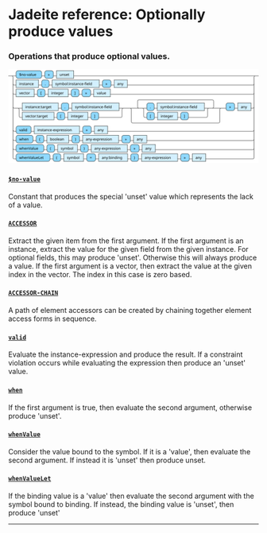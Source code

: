 <!---
  This markdown file was generated. Do not edit.
  -->

# Jadeite reference: Optionally produce values

### <a name="optional-out"></a>Operations that produce optional values.

!["optional-out"](./halite-bnf-diagrams/optional-out-j.svg)

#### [`$no-value`](jadeite-full-reference.md#_Dno-value)

Constant that produces the special 'unset' value which represents the lack of a value.

#### [`ACCESSOR`](jadeite-full-reference.md#ACCESSOR)

Extract the given item from the first argument. If the first argument is an instance, extract the value for the given field from the given instance. For optional fields, this may produce 'unset'. Otherwise this will always produce a value. If the first argument is a vector, then extract the value at the given index in the vector. The index in this case is zero based.

#### [`ACCESSOR-CHAIN`](jadeite-full-reference.md#ACCESSOR-CHAIN)

A path of element accessors can be created by chaining together element access forms in sequence.

#### [`valid`](jadeite-full-reference.md#valid)

Evaluate the instance-expression and produce the result. If a constraint violation occurs while evaluating the expression then produce an 'unset' value.

#### [`when`](jadeite-full-reference.md#when)

If the first argument is true, then evaluate the second argument, otherwise produce 'unset'.

#### [`whenValue`](jadeite-full-reference.md#whenValue)

Consider the value bound to the symbol. If it is a 'value', then evaluate the second argument. If instead it is 'unset' then produce unset.

#### [`whenValueLet`](jadeite-full-reference.md#whenValueLet)

If the binding value is a 'value' then evaluate the second argument with the symbol bound to binding. If instead, the binding value is 'unset', then produce 'unset'

---
